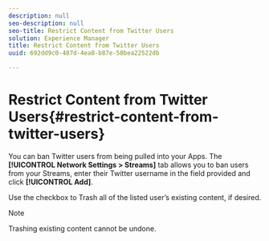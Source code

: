 ```yaml
---
description: null
seo-description: null
seo-title: Restrict Content from Twitter Users
solution: Experience Manager
title: Restrict Content from Twitter Users
uuid: 692dd9c0-487d-4ea8-b87e-58bea22522db

---
```


# Restrict Content from Twitter Users{#restrict-content-from-twitter-users}

You can ban Twitter users from being pulled into your Apps. The **[!UICONTROL Network Settings > Streams]** tab allows you to ban users from your Streams, enter their Twitter username in the field provided and click **[!UICONTROL Add]**.

Use the checkbox to Trash all of the listed user’s existing content, if desired.

>[!NOTE]
>
>Trashing existing content cannot be undone.

